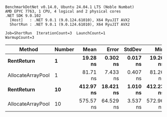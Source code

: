 ```

BenchmarkDotNet v0.14.0, Ubuntu 24.04.1 LTS (Noble Numbat)
AMD EPYC 7763, 1 CPU, 4 logical and 2 physical cores
.NET SDK 9.0.102
  [Host]   : .NET 9.0.1 (9.0.124.61010), X64 RyuJIT AVX2
  ShortRun : .NET 9.0.1 (9.0.124.61010), X64 RyuJIT AVX2

Job=ShortRun  IterationCount=3  LaunchCount=1  
WarmupCount=3  

```
| Method            | Number | Mean      | Error     | StdDev   | Min       | Max       | Allocated |
|------------------ |------- |----------:|----------:|---------:|----------:|----------:|----------:|
| **RentReturn**        | **1**      |  **19.28 ns** |  **0.302 ns** | **0.017 ns** |  **19.26 ns** |  **19.29 ns** |         **-** |
| AllocateArrayPool | 1      |  81.71 ns |  7.433 ns | 0.407 ns |  81.26 ns |  82.04 ns |         - |
| **RentReturn**        | **10**     | **412.97 ns** | **18.421 ns** | **1.010 ns** | **412.23 ns** | **414.12 ns** |         **-** |
| AllocateArrayPool | 10     | 575.57 ns | 64.529 ns | 3.537 ns | 572.96 ns | 579.60 ns |         - |
